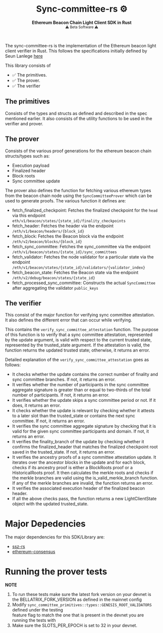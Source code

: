 # <h1 align="center"> Sync-committee-rs ⚙️ </h1>

<p align="center">
    <strong>Ethereum Beacon Chain Light Client SDK in Rust</strong>
    <br />
    <sub> ⚠️ Beta Software ⚠️ </sub>
</p>

<br/>

The sync-committee-rs is the implementation of the Ethereum beacon light client verifier in Rust. This follows the specifications
initially defined by Seun Lanlege [here](https://polytopelabs.notion.site/ICS-15-ethereum-beacon-chain-light-client-specification-for-IBC-9c28567b02424585b4deceeb21b9beaf)


This library consists of
- ✅ The primitives.
- ✅ The prover.
- ✅ The verifier


## The primitives
Consists of the types and structs as defined and described in the spec mentioned earlier. It also consists of the utility functions
to be used in the verifier and prover.

## The prover
Consists of the various proof generations for the ethereum beacon chain structs/types such as:

- Execution payload
- Finalized header
- Block roots
- Sync committee update

The prover also defines the function for fetching various ethereum types from the beacon chain node using the `SyncCommitteeProver` which can be used to generate proofs.
The various function it defines are:

- fetch_finalized_checkpoint: Fetches the finalized checkpoint for the `head` via this endpoint `eth/v1/beacon/states/{state_id}/finality_checkpoints`
- fetch_header: Fetches the header via the endpoint `/eth/v1/beacon/headers/{block_id}`
- fetch_block: Fetches the Beacon block via the endpoint `/eth/v2/beacon/blocks/{block_id}`
- fetch_sync_committee: Fetches the sync_committee via the endpoint `/eth/v1/beacon/states/{state_id}/sync_committees`
- fetch_validator: Fetches the node validator for a particular state via the endpoint `/eth/v1/beacon/states/{state_id}/validators/{validator_index}`
- fetch_beacon_state: Fetches the Beacon state via the endpoint `/eth/v2/debug/beacon/states/{state_id}`
- fetch_processed_sync_committee: Constructs the actual `SyncCommittee` after aggregating the validator `public_keys`

## The verifier
This consist of the major function for verifying sync committee attestation. It also defines the different error that can occur while verifying.

This contains the `verify_sync_committee_attestation` function. The purpose of this function is to verify that a sync committee attestation, represented by the update argument, 
is valid with respect to the current trusted state, represented by the trusted_state argument.
If the attestation is valid, the function returns the updated trusted state; otherwise, it returns an error.

Detailed explanation of the `verify_sync_committee_attestation` goes as follows:

- It checks whether the update contains the correct number of finality and sync committee branches. If not, it returns an error.
- It verifies whether the number of participants in the sync committee aggregate signature is greater than or equal to two-thirds of the total number of participants. If not, it returns an error.
- It verifies whether the update skips a sync committee period or not. If it does, it returns an error.
- It checks whether the update is relevant by checking whether it attests to a later slot than the trusted_state or contains the next sync committee. If not, it returns an error.
- It verifies the sync committee aggregate signature by checking that it is valid for the given sync committee participants and domain. If not, it returns an error.
- It verifies the finality_branch of the update by checking whether it confirms the finalized_header that matches the finalized checkpoint root saved in the trusted_state. If not, it returns an error.
- It verifies the ancestry proofs of a sync committee attestation update. It iterates over the ancestor blocks in the update and for each block, checks if its ancestry proof is either a BlockRoots proof or a HistoricalRoots proof. It then calculates the merkle roots and checks if the merkle branches are valid using the is_valid_merkle_branch function. 
If any of the merkle branches are invalid, the function returns an error.
- It verifies the associated execution header of the finalized beacon header.
- If all the above checks pass, the function returns a new LightClientState object with the updated trusted_state.


# Major Depedencies
The major dependencies for this SDK/Library are:

- [ssz-rs](https://github.com/ralexstokes/ssz-rs) 
- [ethereum-consensus](https://github.com/ralexstokes/ethereum-consensus)


# Running the prover tests
**NOTE**
1. To run these tests make sure the latest fork version on your devnet is the BELLATRIX_FORK_VERSION as defined in the mainnet config  
2. Modify `sync_committee_primitives::types::GENESIS_ROOT_VALIDATORS` defined under the testing  
   feature flag to match the one that is present in the devnet you are running the tests with
3. Make sure the SLOTS_PER_EPOCH is set to 32 in your devnet.  
